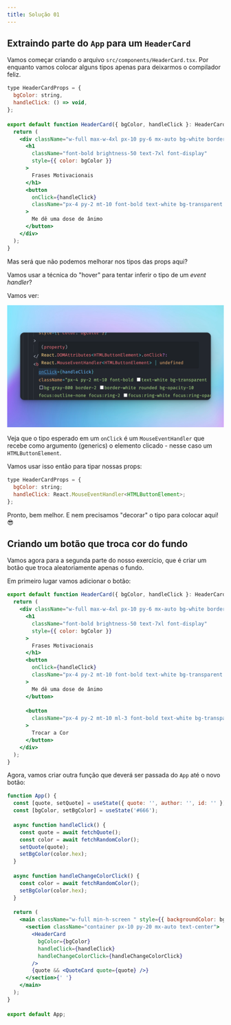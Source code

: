 ```yaml
---
title: Solução 01
---
```


## Extraindo parte do `App` para um `HeaderCard`

Vamos começar criando o arquivo `src/components/HeaderCard.tsx`. Por enquanto vamos colocar alguns tipos apenas para deixarmos o compilador feliz.

```jsx
type HeaderCardProps = {
  bgColor: string,
  handleClick: () => void,
};

export default function HeaderCard({ bgColor, handleClick }: HeaderCardProps) {
  return (
    <div className="w-full max-w-4xl px-10 py-6 mx-auto bg-white border-2 border-white rounded-lg bg-opacity-15 ">
      <h1
        className="font-bold brightness-50 text-7xl font-display"
        style={{ color: bgColor }}
      >
        Frases Motivacionais
      </h1>
      <button
        onClick={handleClick}
        className="px-4 py-2 mt-10 font-bold text-white bg-transparent bg-gray-800 border-2 border-white rounded bg-opacity-10 focus:outline-none focus:ring-2 focus:ring-white focus:ring-opacity-50"
      >
        Me dê uma dose de ânimo
      </button>
    </div>
  );
}
```

Mas será que não podemos melhorar nos tipos das props aqui?

Vamos usar a técnica do "hover" para tentar inferir o tipo de um *event handler*?

Vamos ver:

![hover nos ajudando](../../../../assets/images/app02.png)

Veja que o tipo esperado em um `onClick` é um `MouseEventHandler` que recebe como argumento (generics) o elemento clicado - nesse caso um `HTMLButtonElement`.

Vamos usar isso então para tipar nossas props:

```jsx ins={3}
type HeaderCardProps = {
  bgColor: string;
  handleClick: React.MouseEventHandler<HTMLButtonElement>;
};

```

Pronto, bem melhor. E nem precisamos "decorar" o tipo para colocar aqui! 😎

## Criando um botão que troca cor do fundo

Vamos agora para a segunda parte do nosso exercício, que é criar um botão que troca aleatoriamente apenas o fundo.

Em primeiro lugar vamos adicionar o botão:

```jsx ins={17-22}
export default function HeaderCard({ bgColor, handleClick }: HeaderCardProps) {
  return (
    <div className="w-full max-w-4xl px-10 py-6 mx-auto bg-white border-2 border-white rounded-lg bg-opacity-15 ">
      <h1
        className="font-bold brightness-50 text-7xl font-display"
        style={{ color: bgColor }}
      >
        Frases Motivacionais
      </h1>
      <button
        onClick={handleClick}
        className="px-4 py-2 mt-10 font-bold text-white bg-transparent bg-gray-800 border-2 border-white rounded bg-opacity-10 focus:outline-none focus:ring-2 focus:ring-white focus:ring-opacity-50"
      >
        Me dê uma dose de ânimo
      </button>

      <button
        className="px-4 py-2 mt-10 ml-3 font-bold text-white bg-transparent bg-gray-800 border-2 border-white rounded bg-opacity-10 focus:outline-none focus:ring-2 focus:ring-white focus:ring-opacity-50"
      >
        Trocar a Cor
      </button>
    </div>
  );
}
```

Agora, vamos criar outra função que deverá ser passada do `App` até o novo botão:

```jsx title="src/App.tsx" ins={12-15,23}
function App() {
  const [quote, setQuote] = useState({ quote: '', author: '', id: '' });
  const [bgColor, setBgColor] = useState('#666');

  async function handleClick() {
    const quote = await fetchQuote();
    const color = await fetchRandomColor();
    setQuote(quote);
    setBgColor(color.hex);
  }

  async function handleChangeColorClick() {
    const color = await fetchRandomColor();
    setBgColor(color.hex);
  }

  return (
    <main className="w-full min-h-screen " style={{ backgroundColor: bgColor }}>
      <section className="container px-10 py-20 mx-auto text-center">
        <HeaderCard
          bgColor={bgColor}
          handleClick={handleClick}
          handleChangeColorClick={handleChangeColorClick}
        />
        {quote && <QuoteCard quote={quote} />}
      </section>{' '}
    </main>
  );
}

export default App;

```
